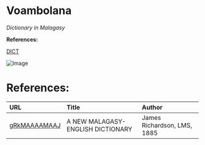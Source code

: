 # Voambolana 

_Dictionary in Malagasy_


**References:**

[DICT](https://en.wikipedia.org/wiki/DICT) 

![Image](src)


# References:
| URL                                                             |  Title                                      | Author               |
|:----------------------------------------------------------------|:--------------------------------------------|:---------------------|
| [gRkMAAAAMAAJ](https://books.google.ca/books?id=gRkMAAAAMAAJ)   |    A NEW MALAGASY-ENGLISH DICTIONARY        | James Richardson, LMS, 1885                      |

